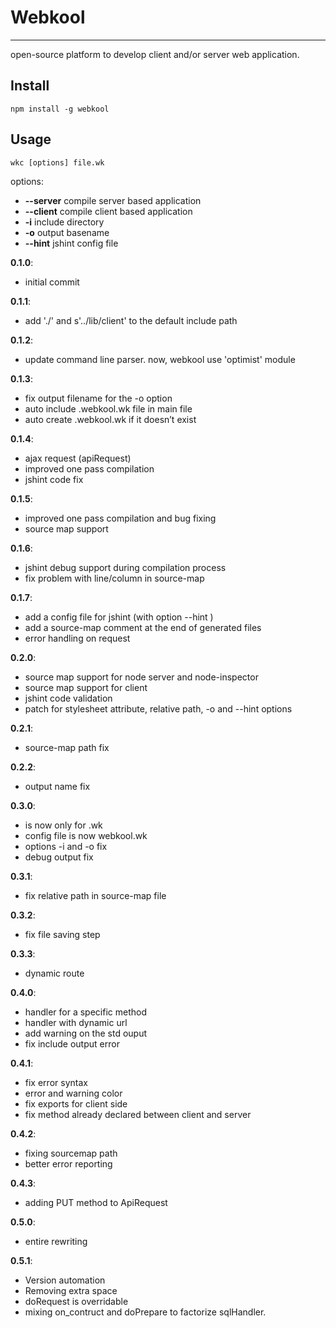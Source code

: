 # Webkool
***
open-source platform to develop client and/or server web application.

## Install

    npm install -g webkool

## Usage

    wkc [options] file.wk

  options:

-   **--server**	compile server based application
-   **--client**	compile client based application
-   **-i**		include directory
-   **-o**		output basename
-   **--hint**		jshint config file


**0.1.0**:

-   initial commit

**0.1.1**:

-   add './' and s'../lib/client' to the default include path

**0.1.2**:

-	update command line parser. now, webkool use 'optimist' module

**0.1.3**:

-	fix output filename for the -o option
-	auto include .webkool.wk file in main file
-	auto create .webkool.wk if it doesn’t exist

**0.1.4**:

-	ajax request (apiRequest)
-	improved one pass compilation
- 	jshint code fix

**0.1.5**:

-	improved one pass compilation and bug fixing
- 	source map support

**0.1.6**:

-	jshint debug support during compilation process
-	fix problem with line/column in source-map

**0.1.7**:

-	add a config file for jshint (with option --hint )
- 	add a source-map comment at the end of generated files
- 	error handling on request

**0.2.0**:

-	source map support for node server and node-inspector
-	source map support for client
- 	jshint code validation
- 	patch for stylesheet attribute, relative path, -o and --hint options

**0.2.1**:

-	source-map path fix

**0.2.2**:

-	output name fix

**0.3.0**:

-	<include> is now only for .wk
-	config file is now webkool.wk
-	options -i and -o fix
-	debug output fix

**0.3.1**:

-	fix relative path in source-map file

**0.3.2**:

-	fix file saving step

**0.3.3**:

- 	dynamic route

**0.4.0**:

- handler for a specific method
-	handler with dynamic url
-	add warning on the std ouput
-	fix include output error

**0.4.1**:

-	fix error syntax
-	error and warning color
-	fix exports for client side
-	fix method already declared between client and server

**0.4.2**:

-	fixing sourcemap path
-	better error reporting

**0.4.3**:

-	adding PUT method to ApiRequest

**0.5.0**:

- entire rewriting

**0.5.1**:

- Version automation
- Removing extra space
- doRequest is overridable
- mixing on_contruct and doPrepare to factorize sqlHandler.
